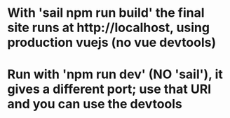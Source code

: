 # With 'sail npm run build' the final site runs at http://localhost, using production vuejs (no vue devtools)
# Run with 'npm run dev' (NO 'sail'), it gives a different port; use that URI and you can use the devtools